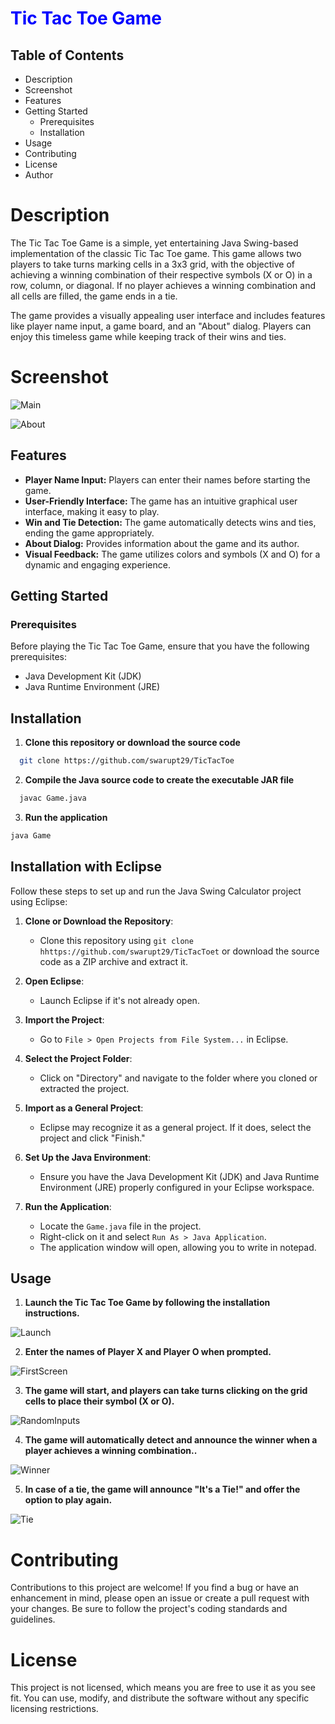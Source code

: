 
# <span style="color:blue">Tic Tac Toe Game</span>

## Table of Contents
- Description
- Screenshot
- Features
- Getting Started
  - Prerequisites
  - Installation
- Usage
- Contributing
- License
- Author

# Description

The Tic Tac Toe Game is a simple, yet entertaining Java Swing-based implementation of the classic Tic Tac Toe game. This game allows two players to take turns marking cells in a 3x3 grid, with the objective of achieving a winning combination of their respective symbols (X or O) in a row, column, or diagonal. If no player achieves a winning combination and all cells are filled, the game ends in a tie.

The game provides a visually appealing user interface and includes features like player name input, a game board, and an "About" dialog. Players can enjoy this timeless game while keeping track of their wins and ties.


# Screenshot

![Main](https://github.com/swarupt29/TicTacToe/assets/118194258/92ba3f72-96e5-48a5-8d85-c6cc69eccc6b)

![About](https://github.com/swarupt29/TicTacToe/assets/118194258/2dc11b7b-5131-44cf-bafe-c37c3bb679e8)



## Features

- **Player Name Input:** Players can enter their names before starting the game.
- **User-Friendly Interface:** The game has an intuitive graphical user interface, making it easy to play.
- **Win and Tie Detection:** The game automatically detects wins and ties, ending the game appropriately.
- **About Dialog:** Provides information about the game and its author.
- **Visual Feedback:** The game utilizes colors and symbols (X and O) for a dynamic and engaging experience.


## Getting Started

### Prerequisites

Before playing the Tic Tac Toe Game, ensure that you have the following prerequisites:

- Java Development Kit (JDK)
- Java Runtime Environment (JRE)


## Installation

1. **Clone this repository or download the source code**

```bash
  git clone https://github.com/swarupt29/TicTacToe
```
2. **Compile the Java source code to create the executable JAR file**

```bash
  javac Game.java
```
3. **Run the application**

``` bash
java Game
```

## Installation with Eclipse

Follow these steps to set up and run the Java Swing Calculator project using Eclipse:

1. **Clone or Download the Repository**: 
   - Clone this repository using `git clone hhttps://github.com/swarupt29/TicTacToet` or download the source code as a ZIP archive and extract it.

2. **Open Eclipse**:
   - Launch Eclipse if it's not already open.

3. **Import the Project**:
   - Go to `File > Open Projects from File System...` in Eclipse.

4. **Select the Project Folder**:
   - Click on "Directory" and navigate to the folder where you cloned or extracted the project.

5. **Import as a General Project**:
   - Eclipse may recognize it as a general project. If it does, select the project and click "Finish."

6. **Set Up the Java Environment**:
   - Ensure you have the Java Development Kit (JDK) and Java Runtime Environment (JRE) properly configured in your Eclipse workspace.

7. **Run the Application**:
   - Locate the `Game.java` file in the project.
   - Right-click on it and select `Run As > Java Application`.
   - The application window will open, allowing you to write in notepad.


## Usage

1. **Launch the Tic Tac Toe Game by following the installation instructions.**

![Launch](https://github.com/swarupt29/TicTacToe/assets/118194258/57b791cf-5bb9-4a68-9afb-cad3ab62f7e2)

2. **Enter the names of Player X and Player O when prompted.**

![FirstScreen](https://github.com/swarupt29/TicTacToe/assets/118194258/3764d730-9114-4ba3-bdc2-8f4f221a3c9e)

3. **The game will start, and players can take turns clicking on the grid cells to place their symbol (X or O).**

![RandomInputs](https://github.com/swarupt29/TicTacToe/assets/118194258/95829f20-0779-4a2c-b76b-d502e7bf91d8)

4. **The game will automatically detect and announce the winner when a player achieves a winning combination..**

![Winner](https://github.com/swarupt29/TicTacToe/assets/118194258/f28568c3-b95f-45f9-a313-32a7d0699358)


5. **In case of a tie, the game will announce "It's a Tie!" and offer the option to play again.**

![Tie](https://github.com/swarupt29/TicTacToe/assets/118194258/dfcbb67f-2c22-4609-998e-ee024133dcd4)



# Contributing
Contributions to this project are welcome! If you find a bug or have an enhancement in mind, please open an issue or create a pull request with your changes. Be sure to follow the project's coding standards and guidelines.

# License
This project is not licensed, which means you are free to use it as you see fit. You can use, modify, and distribute the software without any specific licensing restrictions.
